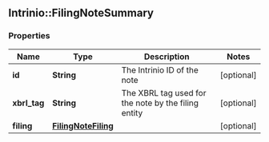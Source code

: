 ## Intrinio::FilingNoteSummary

### Properties
Name | Type | Description | Notes
------------ | ------------- | ------------- | -------------
**id** | **String** | The Intrinio ID of the note | [optional] 
**xbrl_tag** | **String** | The XBRL tag used for the note by the filing entity | [optional] 
**filing** | [**FilingNoteFiling**](FilingNoteFiling.md) |  | [optional] 


